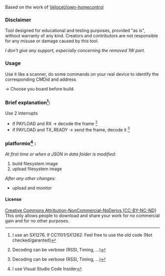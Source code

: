 Based on the work of [Velocet/iown-homecontrol](https://github.com/Velocet/iown-homecontrol)

### **Disclaimer**  
Tool designed for educational and testing purposes, provided "as is", without warranty of any kind. Creators and contributors are not responsible for any misuse or damage caused by this tool.

_I don't give any support, especially concerning the removed 1W part._

### Usage
Use it like a scanner, do some commands on your real device to identify the corresponding CMDid and address

-> Choose you board before build.

### Brief explanation[^1]:
Use 2 interrupts 
  - if PAYLOAD and RX -> decode the frame [^3]
  - if PAYLOAD and TX_READY -> send the frame, decode it [^3]

### platformio[^2] :
_At first time or when a JSON in data folder is modified:_
  1. build filesystem image
  2. upload filesystem image
     
_After any other changes:_  
  - upload and monitor

[^1]: I use an SX1276. If CC1101/SX1262: Feel free to use the old code (Not checked/garanted)

[^2]: I use Visual Studio Code Insider

[^3]: Decoding can be verbose (RSSI, Timing, ...)

#### **License**

[Creative Commons Attribution-NonCommercial-NoDerivs (CC-BY-NC-ND)](http://creativecommons.org/licenses/by-nc-nd/4.0/)
This only allows people to download and share your work for no commercial gain and for no other purposes.